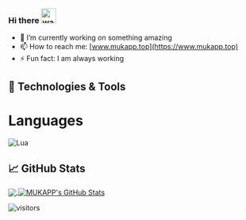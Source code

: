 ### Hi there <img alt="wave" src="https://raw.githubusercontent.com/MartinHeinz/MartinHeinz/master/wave.gif" width="30px">

- 🔭 I’m currently working on something amazing
- 📫 How to reach me: [www.mukapp.top](https://www.mukapp.top)
- ⚡ Fun fact: I am always working

## 🔧 Technologies & Tools

# Languages

![Lua](https://img.shields.io/badge/Lua-orange?style=flat&logo=lua&logoColor=white&link=https://github.com/pranjaljain0)

## &#x1f4c8; GitHub Stats

<a href="https://github.com/MUKAPP/MUKAPP">
  <img align="center" src="https://github-readme-stats.vercel.app/api/top-langs/?username=MUKAPP&hide=css,hack&title_color=ffffff&text_color=c9cacc&icon_color=2bbc8a&bg_color=1d1f21" />
</a>
<a href="https://github.com/MUKAPP/MUKAPP">
  <img align="center" src="https://github-readme-stats.vercel.app/api?username=MUKAPP&show_icons=true&line_height=27&count_private=true&&theme=radical" alt="MUKAPP's GitHub Stats" />
</a>

![visitors](https://visitor-badge.glitch.me/badge?page_id=MUKAPP.MUKAPP)
